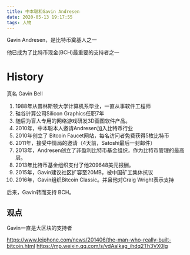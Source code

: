 ```yaml
---
title: 中本聪和Gavin Andresen
date: 2020-05-13 19:17:55
tags: 人物
---
```


Gavin Andresen，是比特币奠基人之一

他已成为了比特币现金(BCH)最重要的支持者之一

# History

真名 Gavin Bell

1. 1988年从普林斯顿大学计算机系毕业，一直从事软件工程师
1. 硅谷计算公司Silicon Graphics任职7年
1. 随后为盲人专用的网络游戏研发3D画图软件产品。
1. 2010年，中本聪本人邀请Andresen加入比特币行业
1. 2010年创立了 Bitcoin Faucet网站，每名访问者免费获得5枚比特币
1. 2011年，接受中情局的邀请（4天前，Satoshi最后一封邮件）
1. 2013年，Andresen创立了非盈利比特币基金组织，作为比特币管理的最高层。
1. 2013年比特币基金组织支付了他209648美元报酬。
1. 2015年，Gavin建议社区扩容至20MB，被中国矿工集体抗议
1. 2016年，Gavin组织Bitcoin Classic。并且他对Craig Wright表示支持

后来，Gavin转而支持 BCH。

## 观点

Gavin一直是大区块的支持者


https://www.leiphone.com/news/201406/the-man-who-really-built-bitcoin.html
https://mp.weixin.qq.com/s/vdAaIkag_ihdq2Th3VX0lg
